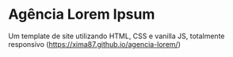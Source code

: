 # Agência Lorem Ipsum
Um template de site utilizando HTML, CSS e vanilla JS, totalmente responsivo (https://xima87.github.io/agencia-lorem/)
